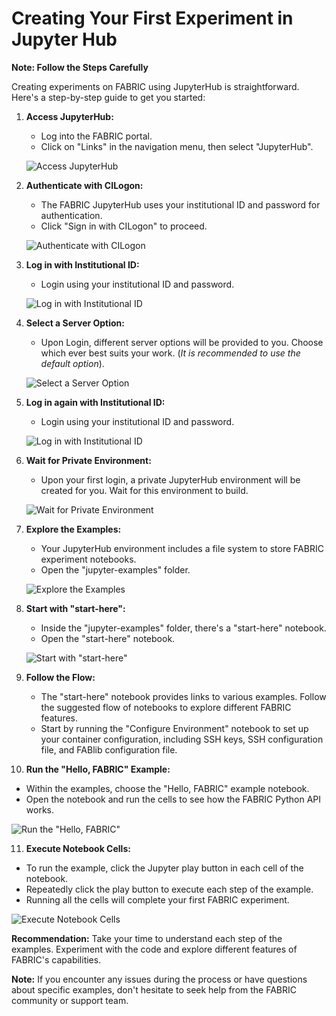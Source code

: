 # Creating Your First Experiment in Jupyter Hub

**Note: Follow the Steps Carefully**

Creating experiments on FABRIC using JupyterHub is straightforward. Here's a step-by-step guide to get you started:

1. **Access JupyterHub:**
   - Log into the FABRIC portal.
   - Click on "Links" in the navigation menu, then select "JupyterHub".
   
   ![Access JupyterHub](https://learn.fabric-testbed.net/wp-content/uploads/2021/08/1-portal-jupyter-hub-annotated.png)

2. **Authenticate with CILogon:**
   - The FABRIC JupyterHub uses your institutional ID and password for authentication.
   - Click "Sign in with CILogon" to proceed.
   
   ![Authenticate with CILogon](https://learn.fabric-testbed.net/wp-content/uploads/2021/08/2-CILogon-1-annotated.png)

3. **Log in with Institutional ID:**
   - Login using your institutional ID and password.
   
   ![Log in with Institutional ID](https://learn.fabric-testbed.net/wp-content/uploads/2021/08/CreateAccount-7-UniversityIDPassword.png)
   
4. **Select a Server Option:**
   - Upon Login, different server options will be provided to you. Choose which ever best suits your work. (*It is recommended to use the default option*). 
   
   ![Select a Server Option](https://transfer.sh/2V9SVhsHfl/Screenshot%202023-08-09%20at%202.20.56%20AM.png)
   
5. **Log in again with Institutional ID:**
   - Login using your institutional ID and password.
   
   ![Log in with Institutional ID](https://learn.fabric-testbed.net/wp-content/uploads/2021/08/CreateAccount-7-UniversityIDPassword.png)

6. **Wait for Private Environment:**
   - Upon your first login, a private JupyterHub environment will be created for you. Wait for this environment to build.
   
   ![Wait for Private Environment](https://learn.fabric-testbed.net/wp-content/uploads/2021/08/4-WaitForEnvironmentToBuild.png)

7. **Explore the Examples:**
   - Your JupyterHub environment includes a file system to store FABRIC experiment notebooks.
   - Open the "jupyter-examples" folder.
   
   ![Explore the Examples](https://learn.fabric-testbed.net/wp-content/uploads/2021/08/5-ClickJupyterExamplesFolder.png)

8. **Start with "start-here":**
   - Inside the "jupyter-examples" folder, there's a "start-here" notebook.
   - Open the "start-here" notebook.
   
   ![Start with "start-here"](https://learn.fabric-testbed.net/wp-content/uploads/2021/08/6-OpenStartHereNotebook.png)

9. **Follow the Flow:**
   - The "start-here" notebook provides links to various examples. Follow the suggested flow of notebooks to explore different FABRIC features.
   - Start by running the "Configure Environment" notebook to set up your container configuration, including SSH keys, SSH configuration file, and FABlib configuration file.

10. **Run the "Hello, FABRIC" Example:**
   - Within the examples, choose the "Hello, FABRIC" example notebook.
   - Open the notebook and run the cells to see how the FABRIC Python API works.
   
   ![Run the "Hello, FABRIC"](https://learn.fabric-testbed.net/wp-content/uploads/2021/08/7-OpenHelloFABRIC.png)

11. **Execute Notebook Cells:**
   - To run the example, click the Jupyter play button in each cell of the notebook.
   - Repeatedly click the play button to execute each step of the example.
   - Running all the cells will complete your first FABRIC experiment.
    
![Execute Notebook Cells](https://learn.fabric-testbed.net/wp-content/uploads/2021/08/8-RepeatPlayButton.png)

**Recommendation:**
Take your time to understand each step of the examples. Experiment with the code and explore different features of FABRIC's capabilities.

**Note:** If you encounter any issues during the process or have questions about specific examples, don't hesitate to seek help from the FABRIC community or support team.
